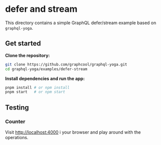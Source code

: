 # defer and stream

This directory contains a simple GraphQL defer/stream example based on `graphql-yoga`.

## Get started

**Clone the repository:**

```sh
git clone https://github.com/graphcool/graphql-yoga.git
cd graphql-yoga/examples/defer-stream
```

**Install dependencies and run the app:**

```sh
pnpm install # or npm install
pnpm start   # or npm start
```

## Testing

### Counter

Visit [http://localhost:4000](http://localhost:4000) i your browser and play around with the operations.
